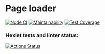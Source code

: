 # Page  loader
[![Node CI](https://github.com/superpuper32/js-async-project-lvl3/workflows/Node%20CI/badge.svg)](https://github.com/superpuper32/js-async-project-lvl3/actions)
[![Maintainability](https://api.codeclimate.com/v1/badges/82818b37d75a8caaa187/maintainability)](https://codeclimate.com/github/superpuper32/js-async-project-lvl3/maintainability)
[![Test Coverage](https://api.codeclimate.com/v1/badges/82818b37d75a8caaa187/test_coverage)](https://codeclimate.com/github/superpuper32/js-async-project-lvl3/test_coverage)

### Hexlet tests and linter status:
[![Actions Status](https://github.com/superpuper32/js-async-project-lvl3/actions/workflows/hexlet-check.yml/badge.svg)](https://github.com/superpuper32/js-async-project-lvl3/actions)